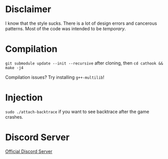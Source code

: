 # Disclaimer
I know that the style sucks. There is a lot of design errors and cancerous patterns. Most of the code was intended to be *temporary*.

# Compilation
`git submodule update --init --recursive` after cloning, then
`cd cathook && make -j4`

Compilation issues? Try installing `g++-multilib`!

# Injection
`sudo ./attach-backtrace` if you want to see backtrace after the game crashes.

# Discord Server
[Official Discord Server](https://discord.gg/RywBUSc)
